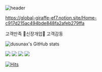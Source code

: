 ![header](https://capsule-render.vercel.app/api?type=Waving&color=aaa&height=130&section=header&text=%20&fontSize=50)

https://global-giraffe-ef7.notion.site/Home-c917d215ac494bde848fa2afeb279ffa
  
고객만족 💐신장개업💐 고객감동

![dusunax's GitHub stats](https://github-readme-stats.vercel.app/api?username=dusunax&show_icons=true&theme=dark&hide_title=true)
  
<!-- 기술 태그 
tag from https://shields.io/category/dependencies
logos from https://simpleicons.org/
-->

<p>
<img src="https://img.shields.io/badge/HTML5-34F26?style=flat-square&logo=HTML5&logoColor=white"/>
<img src="https://img.shields.io/badge/CSS3-1572B6?style=flat-square&logo=CSS3&logoColor=white"/>
<img src="https://img.shields.io/badge/JavaScript-F7DF1E?style=flat-square&logo=JavaScript&logoColor=white"/>
<img src="https://img.shields.io/badge/React-61DAFB?style=flat-square&logo=React&logoColor=white"/>

<!-- 이거 공부 중
<img src="https://img.shields.io/badge/TypeScript-3178C6?style=flat-square&logo=TypeScript&logoColor=white"/>
<img src="https://img.shields.io/badge/Next.js-000000?style=flat-square&logo=Next.js&logoColor=white"/>
-->

<!-- HITS / 카운터 -->
[![Hits](https://hits.seeyoufarm.com/api/count/incr/badge.svg?url=https%3A%2F%2Fgithub.com%2Fdusunax&count_bg=%2379C83D&title_bg=%23555555&icon=&icon_color=%23E7E7E7&title=hits&edge_flat=true)](https://github.com/dusunax/)
</p>

<!-- 깃헙페이지 공사중 -->

